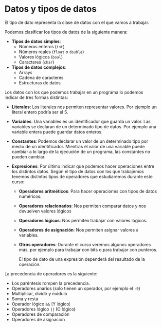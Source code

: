 # Datos y tipos de datos

El tipo de dato representa la clase de datos con el que vamos a trabajar. 

Podemos clasificar los tipos de datos de la siguiente manera:

* **Tipos de datos simples**:
    * Números enteros (`int`)
    * Números reales (`float` o `double`)
    * Valores lógicos (`bool`)
    * Caracteres (`char`)
* **Tipos de datos complejos**:
    * Arrays
    * Cadena de caracteres
    * Estructuras de datos

Los datos con los que podemos trabajar en un programa lo podemos indicar de tres formas distintas:

* **Literales**: Los literales nos permiten representar valores. Por ejemplo un literal entero podría ser el 5.
* **Variables**: Una variables es un identificador que guarda un valor. Las variables se declaran de un determinado tipo de datos. Por ejemplo una variable entera puede guardar datos enteros.
* **Constantes**: Podemos declarar un valor de un determinado tipo por medio de un identificador. Mientras el valor de una variable puede cambiar a lo largo de la ejecución de un programa, las constantes no pueden cambiar.
* **Expresiones**: Por último indicar que podemos hacer operaciones entre los distintos datos. Según el tipo de datos con los que trabajemos tenemos distintos tipos de operadores que estudiaremos durante este curso:

  * **Operadores aritméticos**: Para hacer operaciones con tipos de datos numéricos.
  * **Operadores relacionados**: Nos permiten comparar datos y nos devuelven valores lógicos
  * **Operadores lógicos**: Nos permiten trabajar con valores lógicos.
  * **Operadores de asignación**: Nos permiten asignar valores a variables.
  * **Otros operadores**: Durante el curso veremos algunos operadores más, por ejemplo para trabajar con bits o para trabajar con punteros.

    El tipo de dato de una expresión dependerá del resultado de la operación. 

La precedencia de operadores es la siguiente:

* Los paréntesis rompen la precedencia.
* Operadores unarios (soĺo tienen un operador, por ejemplo el `-9`)
* Multiplicar, dividir y módulo
* Suma y resta
* Operador lógico `&&` (Y lógico)
* Operadores lógico `||` (O lógico)
* Operadores de comparación
* Operadores de asignación



